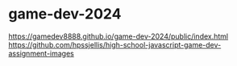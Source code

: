 # game-dev-2024



https://gamedev8888.github.io/game-dev-2024/public/index.html
<br>
https://github.com/hpssjellis/high-school-javascript-game-dev-assignment-images
